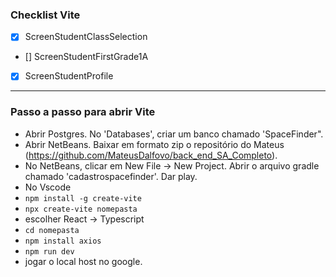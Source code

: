 <h3>Checklist Vite</h3>

- [X] ScreenStudentClassSelection
- [] ScreenStudentFirstGrade1A
- [X] ScreenStudentProfile

<hr>
<h3>Passo a passo para abrir Vite</h3>

- Abrir Postgres. No 'Databases', criar um banco chamado 'SpaceFinder".
- Abrir NetBeans. Baixar em formato zip o repositório do Mateus (https://github.com/MateusDalfovo/back_end_SA_Completo).
- No NetBeans, clicar em New File -> New Project. Abrir o arquivo gradle chamado 'cadastrospacefinder'. Dar play.
- No Vscode
- `npm install -g create-vite`
- `npx create-vite nomepasta`
- escolher React -> Typescript
- `cd nomepasta`
- `npm install axios`
- `npm run dev`
- jogar o local host no google.
